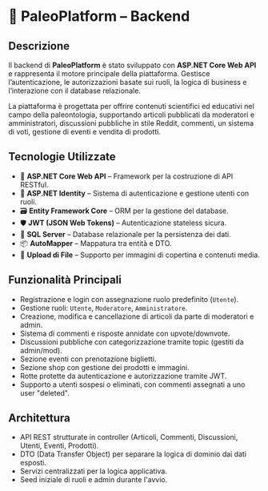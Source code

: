 # 🔧 PaleoPlatform – Backend

## Descrizione

Il backend di **PaleoPlatform** è stato sviluppato con **ASP.NET Core Web API** e rappresenta il motore principale della piattaforma. Gestisce l’autenticazione, le autorizzazioni basate sui ruoli, la logica di business e l’interazione con il database relazionale.

La piattaforma è progettata per offrire contenuti scientifici ed educativi nel campo della paleontologia, supportando articoli pubblicati da moderatori e amministratori, discussioni pubbliche in stile Reddit, commenti, un sistema di voti, gestione di eventi e vendita di prodotti.

## Tecnologie Utilizzate

- 🧱 **ASP.NET Core Web API** – Framework per la costruzione di API RESTful.
- 🔐 **ASP.NET Identity** – Sistema di autenticazione e gestione utenti con ruoli.
- 🗃️ **Entity Framework Core** – ORM per la gestione del database.
- 🛡️ **JWT (JSON Web Tokens)** – Autenticazione stateless sicura.
- 🐘 **SQL Server** – Database relazionale per la persistenza dei dati.
- 📦 **AutoMapper** – Mappatura tra entità e DTO.
- 📁 **Upload di File** – Supporto per immagini di copertina e contenuti media.

## Funzionalità Principali

- Registrazione e login con assegnazione ruolo predefinito (`Utente`).
- Gestione ruoli: `Utente`, `Moderatore`, `Amministratore`.
- Creazione, modifica e cancellazione di articoli da parte di moderatori e admin.
- Sistema di commenti e risposte annidate con upvote/downvote.
- Discussioni pubbliche con categorizzazione tramite topic (gestiti da admin/mod).
- Sezione eventi con prenotazione biglietti.
- Sezione shop con gestione dei prodotti e immagini.
- Rotte protette da autenticazione e autorizzazione tramite JWT.
- Supporto a utenti sospesi o eliminati, con commenti assegnati a uno user "deleted".

## Architettura

- API REST strutturate in controller (Articoli, Commenti, Discussioni, Utenti, Eventi, Prodotti).
- DTO (Data Transfer Object) per separare la logica di dominio dai dati esposti.
- Servizi centralizzati per la logica applicativa.
- Seed iniziale di ruoli e admin durante l'avvio.
